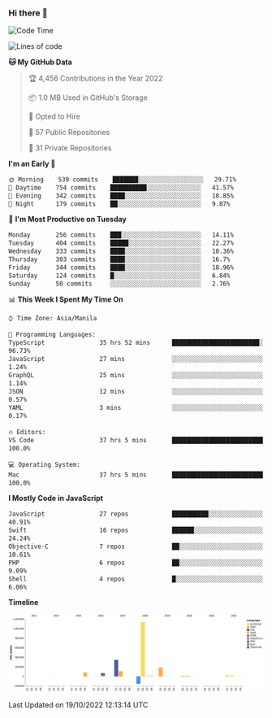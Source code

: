 ### Hi there 👋

<!--START_SECTION:waka-->
![Code Time](http://img.shields.io/badge/Code%20Time-3%2C206%20hrs%204%20mins-blue)

![Lines of code](https://img.shields.io/badge/From%20Hello%20World%20I%27ve%20Written-2%20Million%20lines%20of%20code-blue)

**🐱 My GitHub Data** 

> 🏆 4,456 Contributions in the Year 2022
 > 
> 📦 1.0 MB Used in GitHub's Storage 
 > 
> 💼 Opted to Hire
 > 
> 📜 57 Public Repositories 
 > 
> 🔑 31 Private Repositories  
 > 
**I'm an Early 🐤** 

```text
🌞 Morning    539 commits    ███████░░░░░░░░░░░░░░░░░░   29.71% 
🌆 Daytime    754 commits    ██████████░░░░░░░░░░░░░░░   41.57% 
🌃 Evening    342 commits    ████░░░░░░░░░░░░░░░░░░░░░   18.85% 
🌙 Night      179 commits    ██░░░░░░░░░░░░░░░░░░░░░░░   9.87%

```
📅 **I'm Most Productive on Tuesday** 

```text
Monday       256 commits    ███░░░░░░░░░░░░░░░░░░░░░░   14.11% 
Tuesday      404 commits    █████░░░░░░░░░░░░░░░░░░░░   22.27% 
Wednesday    333 commits    ████░░░░░░░░░░░░░░░░░░░░░   18.36% 
Thursday     303 commits    ████░░░░░░░░░░░░░░░░░░░░░   16.7% 
Friday       344 commits    ████░░░░░░░░░░░░░░░░░░░░░   18.96% 
Saturday     124 commits    █░░░░░░░░░░░░░░░░░░░░░░░░   6.84% 
Sunday       50 commits     ░░░░░░░░░░░░░░░░░░░░░░░░░   2.76%

```


📊 **This Week I Spent My Time On** 

```text
⌚︎ Time Zone: Asia/Manila

💬 Programming Languages: 
TypeScript               35 hrs 52 mins      ████████████████████████░   96.73% 
JavaScript               27 mins             ░░░░░░░░░░░░░░░░░░░░░░░░░   1.24% 
GraphQL                  25 mins             ░░░░░░░░░░░░░░░░░░░░░░░░░   1.14% 
JSON                     12 mins             ░░░░░░░░░░░░░░░░░░░░░░░░░   0.57% 
YAML                     3 mins              ░░░░░░░░░░░░░░░░░░░░░░░░░   0.17%

🔥 Editors: 
VS Code                  37 hrs 5 mins       █████████████████████████   100.0%

💻 Operating System: 
Mac                      37 hrs 5 mins       █████████████████████████   100.0%

```

**I Mostly Code in JavaScript** 

```text
JavaScript               27 repos            ██████████░░░░░░░░░░░░░░░   40.91% 
Swift                    16 repos            ██████░░░░░░░░░░░░░░░░░░░   24.24% 
Objective-C              7 repos             ██░░░░░░░░░░░░░░░░░░░░░░░   10.61% 
PHP                      6 repos             ██░░░░░░░░░░░░░░░░░░░░░░░   9.09% 
Shell                    4 repos             █░░░░░░░░░░░░░░░░░░░░░░░░   6.06%

```


**Timeline**

![Chart not found](https://raw.githubusercontent.com/rad182/rad182/main/charts/bar_graph.png) 


 Last Updated on 19/10/2022 12:13:14 UTC
<!--END_SECTION:waka-->


<!--
**rad182/rad182** is a ✨ _special_ ✨ repository because its `README.md` (this file) appears on your GitHub profile.

Here are some ideas to get you started:

- 🔭 I’m currently working on ...
- 🌱 I’m currently learning ...
- 👯 I’m looking to collaborate on ...
- 🤔 I’m looking for help with ...
- 💬 Ask me about ...
- 📫 How to reach me: ...
- 😄 Pronouns: ...
- ⚡ Fun fact: ...
-->

